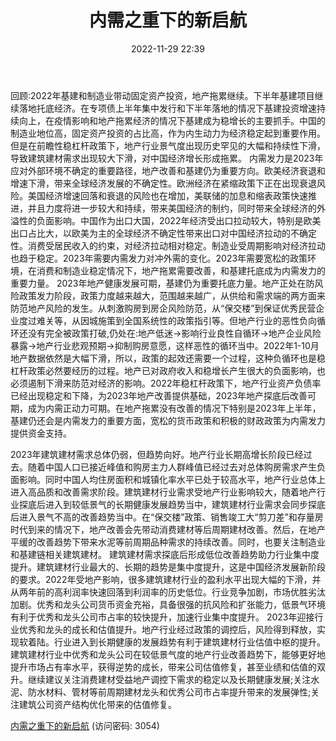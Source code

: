 ﻿---
title: 内需之重下的新启航
date: 2022-11-29 22:39
tags:
- 建筑建材行业
updated: 1970-01-01 08:00:00
---

回顾:2022年基建和制造业带动固定资产投资，地产拖累继续。下半年基建项目继续落地托底经济。在专项债上半年集中发行和下半年落地的情况下基建投资增速持续向上，在疫情影响和地产拖累经济的情况下基建成为稳增长的主要抓手。中国的制造业地位高，固定资产投资的占比高，作为内生动力为经济稳定起到重要作用。但是在前瞻性稳杠杆政策下，地产行业景气度出现历史罕见的大幅和持续性下滑，导致建筑建材需求出现较大下滑，对中国经济增长形成拖累。
内需发力是2023年应对外部环境不确定的重要路径，地产改善和基建仍为重要方向。欧美经济衰退和增速下滑，带来全球经济发展的不确定性。欧洲经济在紧缩政策下正在出现衰退风险。美国经济增速回落和衰退的风险也在增加，美联储的加息和缩表政策快速推进，并且力度将进一步较大和持续，带来美国经济的制约，同时带来全球经济的外溢性的负面影响。中国作为出口大国，2022年经济受出口拉动较大，特别是欧美出口占比大，以欧美为主的全球经济不确定性带来出口对中国经济拉动的不确定性。消费受居民收入的约束，对经济拉动相对稳定。制造业受周期影响对经济拉动也趋于稳定。2023年需要内需发力对冲外需的变化。2023年需要宽松的政策环境，在消费和制造业稳定情况下，地产拖累需要改善，和基建托底成为内需发力的重要力量。
2023年地产健康发展可期，基建仍为重要托底力量。地产正处在防风险政策发力阶段，政策力度越来越大，范围越来越广，从供给和需求端的两方面来防范地产风险的发生。从刺激购房到房企风险防范，从“保交楼”到保证优秀民营企业度过难关等，从因城施策到全国系统性的政策指引等。但地产行业的恶性负向循环还没有完全被政策打破,仍处在:地产低迷->影响行业良性自循环->地产企业风险暴露->地产行业悲观预期->抑制购房意愿，这样恶性的循环当中。2022年1-10月地产数据依然是大幅下滑，所以，政策的起效还需要一个过程，这种负循环也是稳杠杆政策必然要经历的过程。地产已对政府收入和稳增长产生很大的负面影响，也必须遏制下滑来防范对经济的影响。2022年稳杠杆政策下，地产行业资产负债率已经出现稳定和下降，为2023年地产改善提供基础，2023年地产探底后改善可期，成为内需正动力可期。在地产拖累没有改善的情况下特别是2023年上半年，基建仍还会是内需发力的重要方面，宽松的货币政策和积极的财政政策为内需发力提供资金支持。
<!-- more -->
2023年建筑建材需求总体仍弱，但趋势向好。地产行业长期高增长阶段已经过去。随着中国人口已接近峰值和购房主力人群峰值已经过去对总体购房需求产生负面影响。同时中国人均住房面积和城镇化率水平已处于较高水平，地产行业总体上进入高品质和改善需求阶段。建筑建材行业需求受地产行业影响较大，随着地产行业探底后进入到较低景气的长期健康发展趋势当中，建筑建材行业需求会同步探底后进入景气不高的改善趋势当中。在“保交楼”政策、销售竣工大“剪刀差”和存量房时代到来的情况下，地产改善会先带动消费建材等后周期建材改善。然后，在地产平缓的改善趋势下带来水泥等前周期品种需求的持续改善。同时，也要关注制造业和基建链相关建筑建材。
建筑建材需求探底后形成低位改善趋势助力行业集中度提升。建筑建材行业最大的、长期的趋势是集中度提升，这是中国经济发展新阶段的要求。2022年受地产影响，很多建筑建材行业的盈利水平出现大幅的下滑，并从两年前的高利润率快速回落到利润率的历史低位。行业竞争加剧，市场优胜劣汰加剧。优秀和龙头公司货币资金充裕，具备很强的抗风险和扩张能力，低景气环境有利于优秀和龙头公司市占率的较快提升，加速行业集中度提升。
2023年迎接行业优秀和龙头的成长和估值提升。地产行业经过政策的调控后，风险得到释放，实现软着陆。行业进入到长期健康的发展趋势有利于建筑建材行业估值中枢的提升。建筑建材行业中优秀和龙头公司在较低景气度的地产行业改善趋势下，能够更好地提升市场占有率水平，获得逆势的成长，带来公司估值修复，甚至业绩和估值的双升。继续建议关注消费建材受益地产调控下需求的稳定以及长期健康发展;关注水泥、防水材料、管材等前周期建材龙头和优秀公司市占率提升带来的发展弹性;关注建筑公司资产结构优化带来的估值修复。

[内需之重下的新启航](https://url12.ctfile.com/f/3948612-735797032-c9fc3c?p=3054)
(访问密码: 3054)

